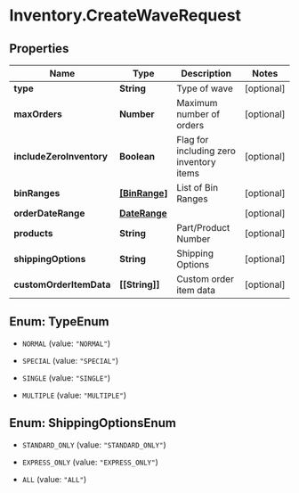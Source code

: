 # Inventory.CreateWaveRequest

## Properties

Name | Type | Description | Notes
------------ | ------------- | ------------- | -------------
**type** | **String** | Type of wave | [optional] 
**maxOrders** | **Number** | Maximum number of orders | [optional] 
**includeZeroInventory** | **Boolean** | Flag for including zero inventory items | [optional] 
**binRanges** | [**[BinRange]**](BinRange.md) | List of Bin Ranges | [optional] 
**orderDateRange** | [**DateRange**](DateRange.md) |  | [optional] 
**products** | **String** | Part/Product Number | [optional] 
**shippingOptions** | **String** | Shipping Options | [optional] 
**customOrderItemData** | **[[String]]** | Custom order item data | [optional] 



## Enum: TypeEnum


* `NORMAL` (value: `"NORMAL"`)

* `SPECIAL` (value: `"SPECIAL"`)

* `SINGLE` (value: `"SINGLE"`)

* `MULTIPLE` (value: `"MULTIPLE"`)





## Enum: ShippingOptionsEnum


* `STANDARD_ONLY` (value: `"STANDARD_ONLY"`)

* `EXPRESS_ONLY` (value: `"EXPRESS_ONLY"`)

* `ALL` (value: `"ALL"`)




